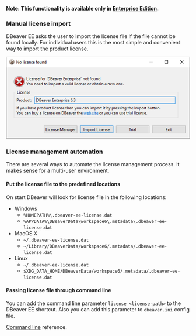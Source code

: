**Note: This functionality is available only in [Enterprise Edition](Enterprise-Edition).**

### Manual license import

DBeaver EE asks the user to import the license file if the file cannot be found locally.
For individual users this is the most simple and convenient way to import the product license.

![](images/license-not-found.png)

### License management automation

There are several ways to automate the license management process. It makes sense for a multi-user environment.

#### Put the license file to the predefined locations

On start DBeaver will look for license file in the following locations: 

- Windows
    - `%HOMEPATH%\.dbeaver-ee-license.dat`
    - `%APPDATA%\DBeaverData\workspace6\.metadata\.dbeaver-ee-license.dat`
- MacOS X
    - `~/.dbeaver-ee-license.dat`
    - `~/Library/DBeaverData/workspace6/.metadata/.dbeaver-ee-license.dat`
- Linux
    - `~/.dbeaver-ee-license.dat`
    - `$XDG_DATA_HOME/DBeaverData/workspace6/.metadata/.dbeaver-ee-license.dat`


#### Passing license file through command line

You can add the command line parameter `license <license-path>` to the DBeaver EE shortcut.
Also you can add this parameter to `dbeaver.ini` config file.

[Command line](Command-Line) reference.